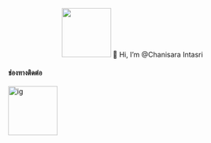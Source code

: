 
<div id="header" align="center">
  <img src="https://media.giphy.com/media/M9gbBd9nbDrOTu1Mqx/giphy.gif" width="100"/>
    👋 Hi, I’m @Chanisara Intasri
</div>

<h4> ช่องทางติดต่อ </h4>
<div id="badges">   
  <a href="https://www.instagram.com/23.litle/">
    <img src="https://upload.wikimedia.org/wikipedia/commons/thumb/9/95/Instagram_logo_2022.svg/1000px-Instagram_logo_2022.svg.png" width="100" height="100" alt="ig"    />
  </a>
  
</div>


